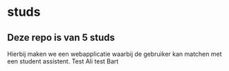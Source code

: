 # studs
## Deze repo is van 5 studs
Hierbij maken we een webapplicatie waarbij de gebruiker kan matchen met een student assistent.
Test Ali 
test Bart